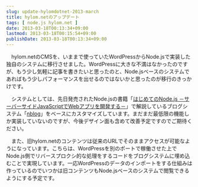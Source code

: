 ```yaml
---
slug: update-hylomdotnet-2013-march
title: hylom.netのアップデート
tags: [ node.js hylom.net ]
date: 2013-03-18T00:13:34+09:00
lastmod: 2013-03-18T00:15:54+09:00
publishDate: 2013-03-18T00:13:34+09:00
---
```


<p>　hylom.netのCMSを、いままで使っていたWordPressからNode.jsで実装した独自のシステムに移行させました。WordPressに大きな不満はなかったのですが、もう少し気軽に記事を書きたいと思ったのと、Node.jsベースのシステムであればもう少しパフォーマンスを出せるのではないかと思ったのが移行のきっかけです。</p>

<p>　システムとしては、先日発売されたNode.jsの書籍「<a href="http://www.sbcr.jp/products/4797370904.html">はじめてのNode.js －サーバーサイドJavaScriptでWebアプリを開発する－</a>」で解説しているブログシステム「<a href="http://sourceforge.jp/users/hylom/pf/node_sample_nblog/scm/">nblog</a>」をベースにカスタマイズしています。まだまだ最低限の機能しか実装していないのですが、今後デザイン面も含めて改善予定ですのでご期待ください。</p>

<p>　また、旧hylom.netのコンテンツは従来のURLでそのままアクセスが可能なようになっています。こちらは、WordPressを別のポートで稼働させた上でNode.js側でリバースプロクシ的な処理をするコードをブログシステムに埋め込むことで実現しています。一応WordPressのデータのインポートをする仕組みは作っているのでいつかは旧コンテンツもNode.jsベースのシステムで閲覧できるようにする予定です。</p>
